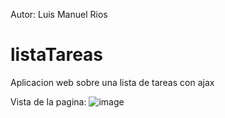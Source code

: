 Autor: Luis Manuel Rios

# listaTareas
Aplicacion web sobre una lista de tareas con ajax

Vista de la pagina:
![image](https://user-images.githubusercontent.com/102781984/177895680-d062c705-2c98-4008-94bf-3387539064ac.png)

